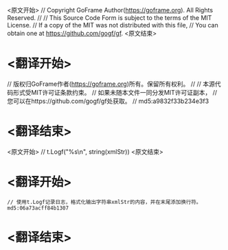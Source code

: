 
<原文开始>
// Copyright GoFrame Author(https://goframe.org). All Rights Reserved.
//
// This Source Code Form is subject to the terms of the MIT License.
// If a copy of the MIT was not distributed with this file,
// You can obtain one at https://github.com/gogf/gf.
<原文结束>

# <翻译开始>
// 版权归GoFrame作者(https://goframe.org)所有。保留所有权利。
//
// 本源代码形式受MIT许可证条款约束。
// 如果未随本文件一同分发MIT许可证副本，
// 您可以在https://github.com/gogf/gf处获取。
// md5:a9832f33b234e3f3
# <翻译结束>


<原文开始>
// t.Logf("%s\n", string(xmlStr))
<原文结束>

# <翻译开始>
	// 使用t.Logf记录日志，格式化输出字符串xmlStr的内容，并在末尾添加换行符。 md5:06a73acff84b1307
# <翻译结束>

